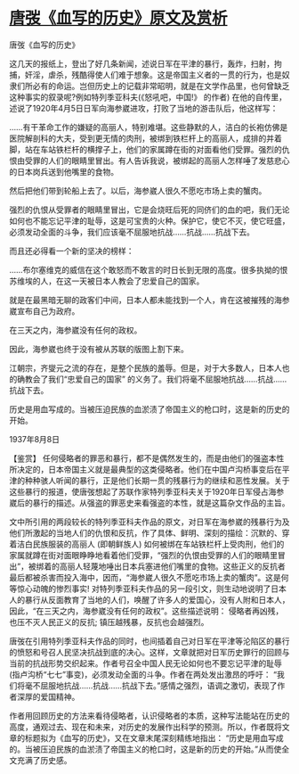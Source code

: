 # [唐弢《血写的历史》原文及赏析](https://www.vrrw.net/wx/10313.html)

唐弢《血写的历史》

这几天的报纸上，登出了好几条新闻，述说日军在平津的暴行，轰炸，扫射，拘捕，奸淫，虐杀，残酷得使人们难于想象。这是帝国主义者的一贯的行为，也是奴隶们所必有的命运。岂但历史上的记载非常昭明，就是在文学作品里，也何曾缺乏这种事实的叙录呢?例如特列季亚科夫(《怒吼吧，中国!》 的作者) 在他的自传里，述说了1920年4月5日日军向海参崴进攻，打败了当地的游击队后，他这样写：

……有干革命工作的嫌疑的高丽人，特别难堪。这些静默的人，洁白的长袍仿佛是医院解剖科的大夫，受到更无情的肉刑，被绑到铁栏杆上的高丽人，成排的并着脚，站在车站铁栏杆的横撑子上，他们的家属蹲在街的对面看他们受罪。强烈的仇恨由受罪的人们的眼睛里冒出。有人告诉我说，被绑起的高丽人怎样唾了发慈悲心的日本岗兵送到他嘴里的食物。

然后把他们带到轮船上去了。以后，海参崴人很久不愿吃市场上卖的蟹肉。

强烈的仇恨从受罪者的眼睛里冒出，它是会烧旺后死的同侪们的血的吧，我们无论如何也不能忘记平津的耻辱，这是可宝贵的火种。保护它，使它不灭，使它旺盛，必须发动全面的斗争，我们应该毫不屈服地抗战……抗战……抗战下去。

而且还必得看一个新的坚决的榜样：

……布尔塞维克的威信在这个敢怒而不敢言的时日长到无限的高度。很多执拗的恨苏维埃的人，在这一天被日本人教会了忠爱自己的国家。

就是在最黑暗无聊的政客们中间，日本人都未能找到一个人，肯在这被摧残的海参崴宣布自己为政府。

在三天之内，海参崴没有任何的政权。

因此，海参崴也终于没有被从苏联的版图上割下来。

江朝宗，齐燮元之流的存在，是整个民族的羞辱。但是，对于大多数人，日本人也的确教会了我们“忠爱自己的国家” 的义务了。我们将毫不屈服地抗战……抗战……抗战下去。

历史是用血写成的。当被压迫民族的血淤渍了帝国主义的枪口时，这是新的历史的开始。

1937年8月8日



【鉴赏】 任何侵略者的罪恶和暴行，都不是偶然发生的，而是由他们的强盗本性所决定的，日本帝国主义就是最典型的这类侵略者。他们在中国卢沟桥事变后在平津的种种骇人听闻的暴行，正是他们长期一贯的残暴行为的继续和恶性发展。关于这些暴行的报道，使唐弢想起了苏联作家特列季亚科夫关于1920年日军侵占海参崴后的暴行的描述。从强盗的罪恶史来看强盗的本性，就是这篇杂文作品的主旨。

文中所引用的两段较长的特列季亚科夫作品的原文，对日军在海参崴的残暴行为及他们所激起的当地人们的仇恨和反抗，作了具体、鲜明、深刻的描绘：沉默的、穿着洁白民族服装的高丽人 (即朝鲜族人) 如何被绑在车站铁栏杆上受肉刑，他们的家属就蹲在街对面眼睁睁地看着他们受罪，“强烈的仇恨由受罪的人们的眼睛里冒出”，被绑着的高丽人轻蔑地唾出日本兵塞进他们嘴里的食物。这些正义的反抗者最后都被杀害而投入海中，因而，“海参崴人很久不愿吃市场上卖的蟹肉”。这是何等惊心动魄的惨烈事实! 对特列季亚科夫作品的另一段引文，则生动地说明了日本人的暴行从反面教育了当地的人们，唤醒了许多人的爱国心，没有人附和日本人，因此，“在三天之内，海参崴没有任何的政权”。这些描述说明： 侵略者再凶残，也压不灭人民正义的反抗; 镇压越残暴，反抗也会越强烈。

唐弢在引用特列季亚科夫作品的同时，也间插着自己对日军在平津等沦陷区的暴行的愤怒和号召人民坚决抗战到底的决心。这样，文章就把对日军历史罪行的回顾与当前的抗战形势交织起来。作者号召全中国人民无论如何也不要忘记平津的耻辱(指卢沟桥“七七”事变)，必须发动全面的斗争。作者在两处发出激昂的呼吁： “我们将毫不屈服地抗战……抗战……抗战下去。”感情之强烈，语调之激切，表现了作者深厚的爱国精神。

作者用回顾历史的方法来看待侵略者，认识侵略者的本质，这种写法能站在历史的高度，通观过去、现在和未来，对历史的发展作出科学的预测。所以，作者既将文章的标题拟为《血写的历史》，又在文章末尾深刻精练地指出： “历史是用血写成的。当被压迫民族的血淤渍了帝国主义的枪口时，这是新的历史的开始。”从而使全文充满了历史感。


